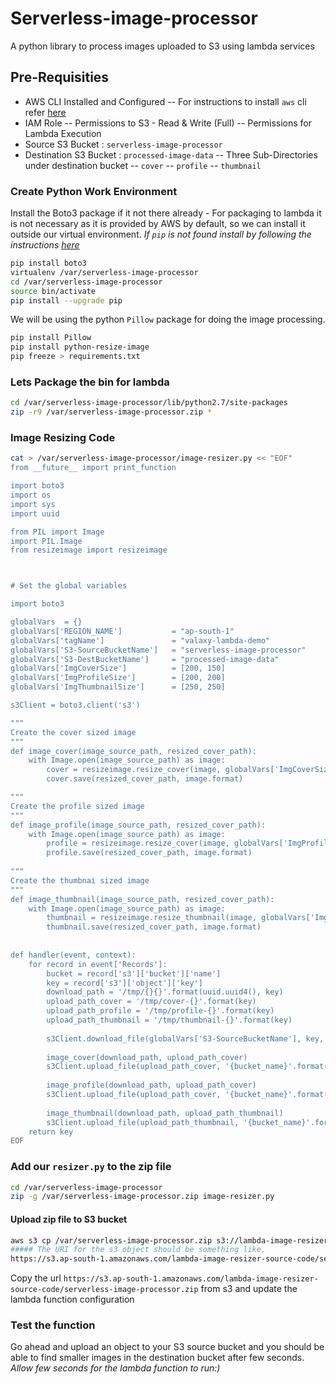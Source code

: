 # Serverless-image-processor
A python library to process images uploaded to S3 using lambda services
## Pre-Requisities
 - AWS CLI Installed and Configured
 -- For instructions to install `aws` cli refer [here](https://github.com/miztiik/AWS-Demos/tree/master/How-To/setup-aws-cli)
- IAM Role
-- Permissions to S3 - Read & Write (Full)
-- Permissions for Lambda Execution
- Source S3 Bucket : `serverless-image-processor`
 - Destination S3 Bucket : `processed-image-data`
  -- Three Sub-Directories under destination bucket
   -- `cover`
   -- `profile`
   -- `thumbnail`
 

### Create Python Work Environment
Install the Boto3 package if it not there already - For packaging to lambda it is not necessary as it is provided by AWS by default, so we can install it outside our virtual environment. _If `pip` is not found install by following the instructions [here](https://github.com/miztiik/AWS-Demos/tree/master/How-To/setup-aws-cli)_
```sh
pip install boto3
virtualenv /var/serverless-image-processor
cd /var/serverless-image-processor
source bin/activate
pip install --upgrade pip
```
We will be using the python `Pillow` package for doing the image processing.
```sh
pip install Pillow
pip install python-resize-image
pip freeze > requirements.txt
```

### Lets Package the bin for lambda
```sh
cd /var/serverless-image-processor/lib/python2.7/site-packages
zip -r9 /var/serverless-image-processor.zip *
```

### Image Resizing Code
```sh
cat > /var/serverless-image-processor/image-resizer.py << "EOF"
from __future__ import print_function

import boto3
import os
import sys
import uuid

from PIL import Image
import PIL.Image
from resizeimage import resizeimage



# Set the global variables

import boto3

globalVars  = {}
globalVars['REGION_NAME']           = "ap-south-1"
globalVars['tagName']               = "valaxy-lambda-demo"
globalVars['S3-SourceBucketName']   = "serverless-image-processor"
globalVars['S3-DestBucketName']     = "processed-image-data"
globalVars['ImgCoverSize']          = [200, 150]
globalVars['ImgProfileSize']        = [200, 200]
globalVars['ImgThumbnailSize']      = [250, 250]

s3Client = boto3.client('s3')

"""
Create the cover sized image
"""
def image_cover(image_source_path, resized_cover_path):
    with Image.open(image_source_path) as image:
        cover = resizeimage.resize_cover(image, globalVars['ImgCoverSize'])
        cover.save(resized_cover_path, image.format)

"""
Create the profile sized image
"""
def image_profile(image_source_path, resized_cover_path):
    with Image.open(image_source_path) as image:
        profile = resizeimage.resize_cover(image, globalVars['ImgProfileSize'])
        profile.save(resized_cover_path, image.format)
 
"""
Create the thumbnai sized image
"""
def image_thumbnail(image_source_path, resized_cover_path):
    with Image.open(image_source_path) as image:
        thumbnail = resizeimage.resize_thumbnail(image, globalVars['ImgThumbnailSize'])
        thumbnail.save(resized_cover_path, image.format)
 
 
def handler(event, context):
    for record in event['Records']:
        bucket = record['s3']['bucket']['name']
        key = record['s3']['object']['key']
        download_path = '/tmp/{}{}'.format(uuid.uuid4(), key)
        upload_path_cover = '/tmp/cover-{}'.format(key)
        upload_path_profile = '/tmp/profile-{}'.format(key)
        upload_path_thumbnail = '/tmp/thumbnail-{}'.format(key)
 
        s3Client.download_file(globalVars['S3-SourceBucketName'], key, download_path)
 
        image_cover(download_path, upload_path_cover)
        s3Client.upload_file(upload_path_cover, '{bucket_name}'.format(bucket_name=globalVars['S3-DestBucketName']), 'cover/{key}-cover'.format(key=key))
 
        image_profile(download_path, upload_path_cover)
        s3Client.upload_file(upload_path_cover, '{bucket_name}'.format(bucket_name=globalVars['S3-DestBucketName']), 'profile/{key}-profile'.format(key=key))
 
        image_thumbnail(download_path, upload_path_thumbnail)
        s3Client.upload_file(upload_path_thumbnail, '{bucket_name}'.format(bucket_name=globalVars['S3-DestBucketName']), 'thumbnail/{key}-thumbnail'.format(key=key))
    return key
EOF
```

### Add our `resizer.py` to the zip file
```sh
cd /var/serverless-image-processor
zip -g /var/serverless-image-processor.zip image-resizer.py
```



#### Upload zip file to S3 bucket
```sh
aws s3 cp /var/serverless-image-processor.zip s3://lambda-image-resizer-source-code
##### The URI for the s3 object should be something like,
https://s3.ap-south-1.amazonaws.com/lambda-image-resizer-source-code/serverless-image-processor.zip
```

Copy the url `https://s3.ap-south-1.amazonaws.com/lambda-image-resizer-source-code/serverless-image-processor.zip` from s3 and update the lambda function configuration

### Test the function
Go ahead and upload an object to your S3 source bucket and you should be able to find smaller images in the destination bucket after few seconds. _Allow few seconds for the lambda function to run:)_
